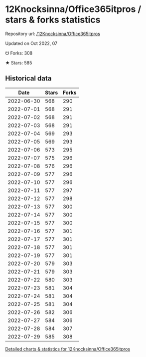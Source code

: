 # 12Knocksinna/Office365itpros / stars & forks statistics

Repository url: [/12Knocksinna/Office365itpros](https://github.com/12Knocksinna/Office365itpros)

Updated on Oct 2022, 07

☋ Forks: 308

★ Stars: 585

## Historical data
| Date | Stars | Forks |
|------|-------|-------|
| 2022-06-30 | 568 | 290 | 
| 2022-07-01 | 568 | 291 | 
| 2022-07-02 | 568 | 291 | 
| 2022-07-03 | 568 | 291 | 
| 2022-07-04 | 569 | 293 | 
| 2022-07-05 | 569 | 293 | 
| 2022-07-06 | 573 | 295 | 
| 2022-07-07 | 575 | 296 | 
| 2022-07-08 | 576 | 296 | 
| 2022-07-09 | 577 | 296 | 
| 2022-07-10 | 577 | 296 | 
| 2022-07-11 | 577 | 297 | 
| 2022-07-12 | 577 | 298 | 
| 2022-07-13 | 577 | 300 | 
| 2022-07-14 | 577 | 300 | 
| 2022-07-15 | 577 | 300 | 
| 2022-07-16 | 577 | 301 | 
| 2022-07-17 | 577 | 301 | 
| 2022-07-18 | 577 | 301 | 
| 2022-07-19 | 577 | 301 | 
| 2022-07-20 | 579 | 303 | 
| 2022-07-21 | 579 | 303 | 
| 2022-07-22 | 580 | 303 | 
| 2022-07-23 | 581 | 304 | 
| 2022-07-24 | 581 | 304 | 
| 2022-07-25 | 581 | 304 | 
| 2022-07-26 | 582 | 306 | 
| 2022-07-27 | 584 | 306 | 
| 2022-07-28 | 584 | 307 | 
| 2022-07-29 | 585 | 308 | 


[Detailed charts & statistics for 12Knocksinna/Office365itpros](https://reviewgithub.com/rep/12Knocksinna/Office365itpros)
